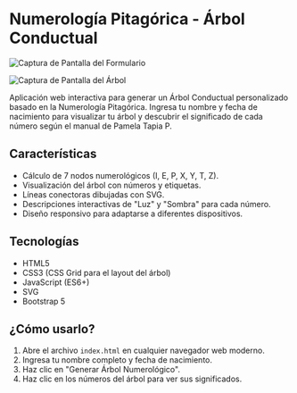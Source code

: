 # Numerología Pitagórica - Árbol Conductual

![Captura de Pantalla del Formulario](https://i.imgur.com/JVyb2S9.png) 

![Captura de Pantalla del Árbol](https://i.imgur.com/xPnumOy.png)


Aplicación web interactiva para generar un Árbol Conductual personalizado basado en la Numerología Pitagórica. Ingresa tu nombre y fecha de nacimiento para visualizar tu árbol y descubrir el significado de cada número según el manual de Pamela Tapia P.

## Características

*   Cálculo de 7 nodos numerológicos (I, E, P, X, Y, T, Z).
*   Visualización del árbol con números y etiquetas.
*   Líneas conectoras dibujadas con SVG.
*   Descripciones interactivas de "Luz" y "Sombra" para cada número.
*   Diseño responsivo para adaptarse a diferentes dispositivos.

## Tecnologías

*   HTML5
*   CSS3 (CSS Grid para el layout del árbol)
*   JavaScript (ES6+)
*   SVG
*   Bootstrap 5

## ¿Cómo usarlo?

1.  Abre el archivo `index.html` en cualquier navegador web moderno.
2.  Ingresa tu nombre completo y fecha de nacimiento.
3.  Haz clic en "Generar Árbol Numerológico".
4.  Haz clic en los números del árbol para ver sus significados.

